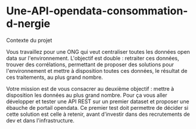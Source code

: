 # Une-API-opendata-consommation-d-nergie

Contexte du projet

Vous travaillez pour une ONG qui veut centraliser toutes les données open data sur l'environnement. L'objectif est double : retraiter ces données, trouver des corrélations, permettant de proposer des solutions pour l'environnement et mettre à disposition toutes ces données, le résultat de ces traitements, au plus grand nombre.

Votre mission est de vous consacrer au deuxième objectif : mettre à disposition les données au plus grand nombre. Pour ça vous aller développer et tester une API REST sur un premier dataset et proposer une ébauche de portail opendata. Ce premier test doit permettre de décider si cette solution est celle à retenir, avant d'investir dans des recrutements de dev et dans l'infrastructure.
